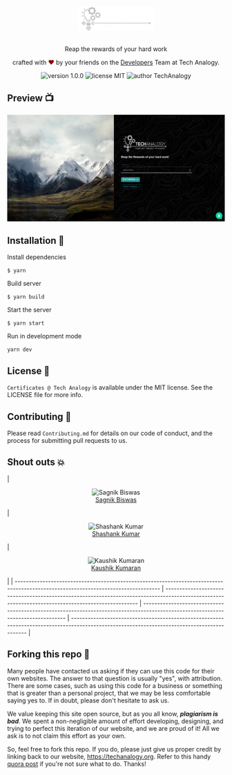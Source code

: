 <div align="center">
  <img alt="TA Logo" src="public/Logotech.png" height="56" />
</div>

<br>
<p align="center">
Reap the rewards of your hard work
</p>
<p align="center">
crafted with <span style="color: #8b0000;">&hearts;</span> by your friends on the <a href="https://techanalogy.org">Developers</a> Team at Tech Analogy.
</p>
<p align="center">
    <img src="https://img.shields.io/badge/version-1.0.0-yellowgreen" alt="version 1.0.0"/>
    <img src="https://img.shields.io/badge/license-MIT-brightgreen" alt="license MIT"/>
    <img src="https://img.shields.io/badge/author-Tech%20Analogy-blue" alt="author TechAnalogy"/>
</p>

## Preview 📺

<div align="center">
  <img alt="Screenshot" src="screens/screen.png" />
</div>

## Installation 🔧

Install dependencies

```
$ yarn
```

Build server

```
$ yarn build
```

Start the server

```
$ yarn start
```

Run in development mode

```
yarn dev
```

## License 📜

`Certificates @ Tech Analogy` is available under the MIT license. See the LICENSE file for more info.

## Contributing 🤝

Please read `Contributing.md` for details on our code of conduct, and the process for submitting pull requests to us.

## Shout outs 💥

| <p align="center">![Sagnik Biswas](https://github.com/sbiswas2209.png?size=128)<br>[Sagnik Biswas](https://sagnikbiswas.tech)</p> | <p align="center">![Shashank Kumar](https://github.com/shawshankkumar.png?size=128)<br>[Shashank Kumar](https://github.com/shawshankkumar)</p> | <p align="center">![Kaushik Kumaran](https://github.com/Codebuilder2022.png?size=128)<br>[Kaushik Kumaran](https://github.com/Codebuilder2022)</p> |
| ---------------------------------------------------------------------------------------------------------------------------------- | -------------------------------------------------------------------------------------------------------------------------------------------------- | -------------------------------------------------------------------------------------------------------------------------------- | -------------------------------------------------------------------------------------------------------------------------------------------- |

## Forking this repo 🚨

Many people have contacted us asking if they can use this code for their own websites. The answer to that question is usually "yes", with attribution. There are some cases, such as using this code for a business or something that is greater than a personal project, that we may be less comfortable saying yes to. If in doubt, please don't hesitate to ask us.

We value keeping this site open source, but as you all know, _**plagiarism is bad**_. We spent a non-negligible amount of effort developing, designing, and trying to perfect this iteration of our website, and we are proud of it! All we ask is to not claim this effort as your own.

So, feel free to fork this repo. If you do, please just give us proper credit by linking back to our website, https://techanalogy.org. Refer to this handy [quora post](https://www.quora.com/Is-it-bad-to-copy-other-peoples-code) if you're not sure what to do. Thanks!
